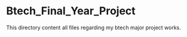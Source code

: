 # Btech_Final_Year_Project
This directory content all files regarding my btech major project works.
